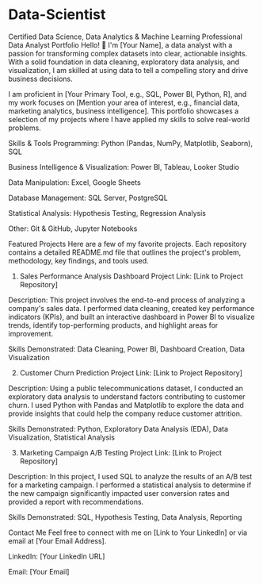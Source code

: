 # Data-Scientist
Certified Data Science, Data Analytics &amp; Machine Learning Professional
Data Analyst Portfolio
Hello! 👋 I'm [Your Name], a data analyst with a passion for transforming complex datasets into clear, actionable insights. With a solid foundation in data cleaning, exploratory data analysis, and visualization, I am skilled at using data to tell a compelling story and drive business decisions.

I am proficient in [Your Primary Tool, e.g., SQL, Power BI, Python, R], and my work focuses on [Mention your area of interest, e.g., financial data, marketing analytics, business intelligence]. This portfolio showcases a selection of my projects where I have applied my skills to solve real-world problems.

Skills & Tools
Programming: Python (Pandas, NumPy, Matplotlib, Seaborn), SQL

Business Intelligence & Visualization: Power BI, Tableau, Looker Studio

Data Manipulation: Excel, Google Sheets

Database Management: SQL Server, PostgreSQL

Statistical Analysis: Hypothesis Testing, Regression Analysis

Other: Git & GitHub, Jupyter Notebooks

Featured Projects
Here are a few of my favorite projects. Each repository contains a detailed README.md file that outlines the project's problem, methodology, key findings, and tools used.

1. Sales Performance Analysis Dashboard
Project Link: [Link to Project Repository]

Description: This project involves the end-to-end process of analyzing a company's sales data. I performed data cleaning, created key performance indicators (KPIs), and built an interactive dashboard in Power BI to visualize trends, identify top-performing products, and highlight areas for improvement.

Skills Demonstrated: Data Cleaning, Power BI, Dashboard Creation, Data Visualization

2. Customer Churn Prediction
Project Link: [Link to Project Repository]

Description: Using a public telecommunications dataset, I conducted an exploratory data analysis to understand factors contributing to customer churn. I used Python with Pandas and Matplotlib to explore the data and provide insights that could help the company reduce customer attrition.

Skills Demonstrated: Python, Exploratory Data Analysis (EDA), Data Visualization, Statistical Analysis

3. Marketing Campaign A/B Testing
Project Link: [Link to Project Repository]

Description: In this project, I used SQL to analyze the results of an A/B test for a marketing campaign. I performed a statistical analysis to determine if the new campaign significantly impacted user conversion rates and provided a report with recommendations.

Skills Demonstrated: SQL, Hypothesis Testing, Data Analysis, Reporting

Contact Me
Feel free to connect with me on [Link to Your LinkedIn] or via email at [Your Email Address].

LinkedIn: [Your LinkedIn URL]

Email: [Your Email]
